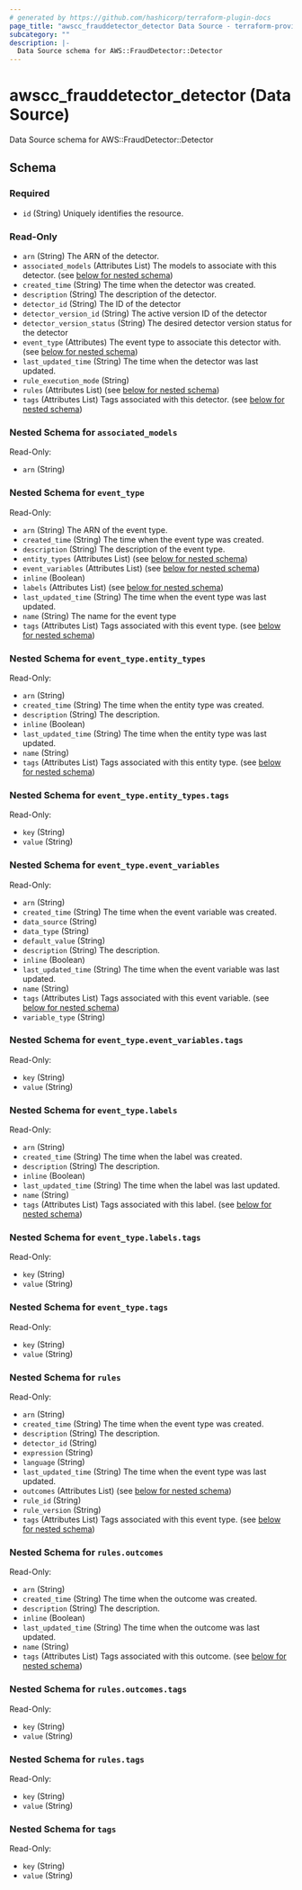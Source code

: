 ```yaml
---
# generated by https://github.com/hashicorp/terraform-plugin-docs
page_title: "awscc_frauddetector_detector Data Source - terraform-provider-awscc"
subcategory: ""
description: |-
  Data Source schema for AWS::FraudDetector::Detector
---
```


# awscc_frauddetector_detector (Data Source)

Data Source schema for AWS::FraudDetector::Detector



<!-- schema generated by tfplugindocs -->
## Schema

### Required

- `id` (String) Uniquely identifies the resource.

### Read-Only

- `arn` (String) The ARN of the detector.
- `associated_models` (Attributes List) The models to associate with this detector. (see [below for nested schema](#nestedatt--associated_models))
- `created_time` (String) The time when the detector was created.
- `description` (String) The description of the detector.
- `detector_id` (String) The ID of the detector
- `detector_version_id` (String) The active version ID of the detector
- `detector_version_status` (String) The desired detector version status for the detector
- `event_type` (Attributes) The event type to associate this detector with. (see [below for nested schema](#nestedatt--event_type))
- `last_updated_time` (String) The time when the detector was last updated.
- `rule_execution_mode` (String)
- `rules` (Attributes List) (see [below for nested schema](#nestedatt--rules))
- `tags` (Attributes List) Tags associated with this detector. (see [below for nested schema](#nestedatt--tags))

<a id="nestedatt--associated_models"></a>
### Nested Schema for `associated_models`

Read-Only:

- `arn` (String)


<a id="nestedatt--event_type"></a>
### Nested Schema for `event_type`

Read-Only:

- `arn` (String) The ARN of the event type.
- `created_time` (String) The time when the event type was created.
- `description` (String) The description of the event type.
- `entity_types` (Attributes List) (see [below for nested schema](#nestedatt--event_type--entity_types))
- `event_variables` (Attributes List) (see [below for nested schema](#nestedatt--event_type--event_variables))
- `inline` (Boolean)
- `labels` (Attributes List) (see [below for nested schema](#nestedatt--event_type--labels))
- `last_updated_time` (String) The time when the event type was last updated.
- `name` (String) The name for the event type
- `tags` (Attributes List) Tags associated with this event type. (see [below for nested schema](#nestedatt--event_type--tags))

<a id="nestedatt--event_type--entity_types"></a>
### Nested Schema for `event_type.entity_types`

Read-Only:

- `arn` (String)
- `created_time` (String) The time when the entity type was created.
- `description` (String) The description.
- `inline` (Boolean)
- `last_updated_time` (String) The time when the entity type was last updated.
- `name` (String)
- `tags` (Attributes List) Tags associated with this entity type. (see [below for nested schema](#nestedatt--event_type--entity_types--tags))

<a id="nestedatt--event_type--entity_types--tags"></a>
### Nested Schema for `event_type.entity_types.tags`

Read-Only:

- `key` (String)
- `value` (String)



<a id="nestedatt--event_type--event_variables"></a>
### Nested Schema for `event_type.event_variables`

Read-Only:

- `arn` (String)
- `created_time` (String) The time when the event variable was created.
- `data_source` (String)
- `data_type` (String)
- `default_value` (String)
- `description` (String) The description.
- `inline` (Boolean)
- `last_updated_time` (String) The time when the event variable was last updated.
- `name` (String)
- `tags` (Attributes List) Tags associated with this event variable. (see [below for nested schema](#nestedatt--event_type--event_variables--tags))
- `variable_type` (String)

<a id="nestedatt--event_type--event_variables--tags"></a>
### Nested Schema for `event_type.event_variables.tags`

Read-Only:

- `key` (String)
- `value` (String)



<a id="nestedatt--event_type--labels"></a>
### Nested Schema for `event_type.labels`

Read-Only:

- `arn` (String)
- `created_time` (String) The time when the label was created.
- `description` (String) The description.
- `inline` (Boolean)
- `last_updated_time` (String) The time when the label was last updated.
- `name` (String)
- `tags` (Attributes List) Tags associated with this label. (see [below for nested schema](#nestedatt--event_type--labels--tags))

<a id="nestedatt--event_type--labels--tags"></a>
### Nested Schema for `event_type.labels.tags`

Read-Only:

- `key` (String)
- `value` (String)



<a id="nestedatt--event_type--tags"></a>
### Nested Schema for `event_type.tags`

Read-Only:

- `key` (String)
- `value` (String)



<a id="nestedatt--rules"></a>
### Nested Schema for `rules`

Read-Only:

- `arn` (String)
- `created_time` (String) The time when the event type was created.
- `description` (String) The description.
- `detector_id` (String)
- `expression` (String)
- `language` (String)
- `last_updated_time` (String) The time when the event type was last updated.
- `outcomes` (Attributes List) (see [below for nested schema](#nestedatt--rules--outcomes))
- `rule_id` (String)
- `rule_version` (String)
- `tags` (Attributes List) Tags associated with this event type. (see [below for nested schema](#nestedatt--rules--tags))

<a id="nestedatt--rules--outcomes"></a>
### Nested Schema for `rules.outcomes`

Read-Only:

- `arn` (String)
- `created_time` (String) The time when the outcome was created.
- `description` (String) The description.
- `inline` (Boolean)
- `last_updated_time` (String) The time when the outcome was last updated.
- `name` (String)
- `tags` (Attributes List) Tags associated with this outcome. (see [below for nested schema](#nestedatt--rules--outcomes--tags))

<a id="nestedatt--rules--outcomes--tags"></a>
### Nested Schema for `rules.outcomes.tags`

Read-Only:

- `key` (String)
- `value` (String)



<a id="nestedatt--rules--tags"></a>
### Nested Schema for `rules.tags`

Read-Only:

- `key` (String)
- `value` (String)



<a id="nestedatt--tags"></a>
### Nested Schema for `tags`

Read-Only:

- `key` (String)
- `value` (String)


